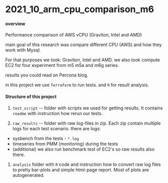 # 2021_10_arm_cpu_comparison_m6

#### overview
Performance comparison of AWS vCPU (Graviton, Intel and AMD)

main goal of this research was compare different CPU (AWS) and how they work with Mysql.

For that purposes we took: Graviton, Intel and AMD. we also took compute EC2 for four experiment from m5 m5a and m6g series.

results you could read on Percona blog.

in this project we use `Terraform` to run tests.
and `R` for result analysis.

#### Structure of this project
1. `test_script` -- folder with scripts we used for getting results. It contains `readme` with instruction how rerun our tests.

1. `raw_results` -- folder with raw log-files in zip.  Each zip contain multiple logs for each test scenario.
there are logs:
- sysbench from the tests - `*.log`
- timeseries from  PMM (monitoring) during the tests
- (additional) we also run benchmark test of EC2's so raw results also there.

1. `analysis` folder with `R` code and instruction how to convert raw log files to pretty bar-plots and simple html-page report. Most of plots are autogenerated.
